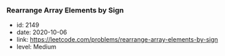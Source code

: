 ### Rearrange Array Elements by Sign

* id: 2149
* date: 2020-10-06
* link: https://leetcode.com/problems/rearrange-array-elements-by-sign
* level: Medium
